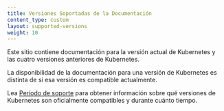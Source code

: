 ```yaml
---
title: Versiones Soportadas de la Documentación
content_type: custom
layout: supported-versions
weight: 10
---
```


<!-- overview -->

Este sitio contiene documentación para la versión actual de Kubernetes
y las cuatro versiones anteriores de Kubernetes.

La disponibilidad de la documentación para una versión de Kubernetes es distinta de si
esa versión es compatible actualmente.

Lea [Período de soporte](/releases/patch-releases/#support-period) para obtener información sobre
qué versiones de Kubernetes son oficialmente compatibles y durante cuánto tiempo.

